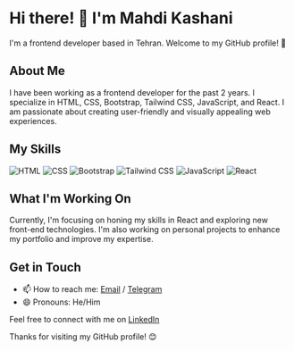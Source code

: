 # Hi there! 👋 I'm Mahdi Kashani

I'm a frontend developer based in Tehran. Welcome to my GitHub profile! 🚀

## About Me

I have been working as a frontend developer for the past 2 years. I specialize in HTML, CSS, Bootstrap, Tailwind CSS, JavaScript, and React. I am passionate about creating user-friendly and visually appealing web experiences.

## My Skills

![HTML](https://img.shields.io/badge/HTML-Expert-orange)
![CSS](https://img.shields.io/badge/CSS-Expert-blue)
![Bootstrap](https://img.shields.io/badge/Bootstrap-Expert-purple)
![Tailwind CSS](https://img.shields.io/badge/Tailwind_CSS-Expert-brightgreen)
![JavaScript](https://img.shields.io/badge/JavaScript-Expert-yellow)
![React](https://img.shields.io/badge/React-Intermediate-blueviolet)

## What I'm Working On

Currently, I'm focusing on honing my skills in React and exploring new front-end technologies. I'm also working on personal projects to enhance my portfolio and improve my expertise.

## Get in Touch

- 📫 How to reach me: [Email](mahdi.kashan96@gmail.com)  / [Telegram](tg://openmessage?user_id=492432980)
- 😄 Pronouns: He/Him

Feel free to connect with me on [LinkedIn](https://www.linkedin.com/in/mohammad-mahdi-kashani-291a89248)


Thanks for visiting my GitHub profile! 😊
